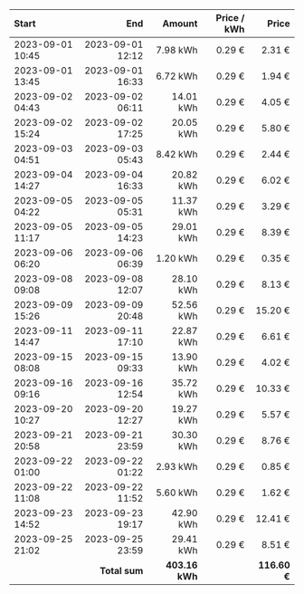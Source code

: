 | Start            |              End |         Amount | Price / kWh |        Price |
| :--------------- | ---------------: | -------------: | ----------: | -----------: |
| 2023-09-01 10:45 | 2023-09-01 12:12 |       7.98 kWh |      0.29 € |       2.31 € |
| 2023-09-01 13:45 | 2023-09-01 16:33 |       6.72 kWh |      0.29 € |       1.94 € |
| 2023-09-02 04:43 | 2023-09-02 06:11 |      14.01 kWh |      0.29 € |       4.05 € |
| 2023-09-02 15:24 | 2023-09-02 17:25 |      20.05 kWh |      0.29 € |       5.80 € |
| 2023-09-03 04:51 | 2023-09-03 05:43 |       8.42 kWh |      0.29 € |       2.44 € |
| 2023-09-04 14:27 | 2023-09-04 16:33 |      20.82 kWh |      0.29 € |       6.02 € |
| 2023-09-05 04:22 | 2023-09-05 05:31 |      11.37 kWh |      0.29 € |       3.29 € |
| 2023-09-05 11:17 | 2023-09-05 14:23 |      29.01 kWh |      0.29 € |       8.39 € |
| 2023-09-06 06:20 | 2023-09-06 06:39 |       1.20 kWh |      0.29 € |       0.35 € |
| 2023-09-08 09:08 | 2023-09-08 12:07 |      28.10 kWh |      0.29 € |       8.13 € |
| 2023-09-09 15:26 | 2023-09-09 20:48 |      52.56 kWh |      0.29 € |      15.20 € |
| 2023-09-11 14:47 | 2023-09-11 17:10 |      22.87 kWh |      0.29 € |       6.61 € |
| 2023-09-15 08:08 | 2023-09-15 09:33 |      13.90 kWh |      0.29 € |       4.02 € |
| 2023-09-16 09:16 | 2023-09-16 12:54 |      35.72 kWh |      0.29 € |      10.33 € |
| 2023-09-20 10:27 | 2023-09-20 12:27 |      19.27 kWh |      0.29 € |       5.57 € |
| 2023-09-21 20:58 | 2023-09-21 23:59 |      30.30 kWh |      0.29 € |       8.76 € |
| 2023-09-22 01:00 | 2023-09-22 01:22 |       2.93 kWh |      0.29 € |       0.85 € |
| 2023-09-22 11:08 | 2023-09-22 11:52 |       5.60 kWh |      0.29 € |       1.62 € |
| 2023-09-23 14:52 | 2023-09-23 19:17 |      42.90 kWh |      0.29 € |      12.41 € |
| 2023-09-25 21:02 | 2023-09-25 23:59 |      29.41 kWh |      0.29 € |       8.51 € |
|                  |    **Total sum** | **403.16 kWh** |             | **116.60 €** |